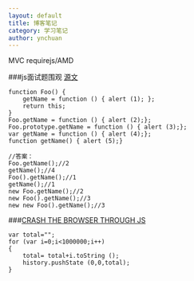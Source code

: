 ```yaml
---
layout: default
title: 博客笔记
category: 学习笔记
author: ynchuan
---
```


MVC requirejs/AMD 

###js面试题围观
[ 源文](http://www.codeceo.com/article/one-javascript-interview.html)

	function Foo() {
	    getName = function () { alert (1); };
	    return this;
	}
	Foo.getName = function () { alert (2);};
	Foo.prototype.getName = function () { alert (3);};
	var getName = function () { alert (4);};
	function getName() { alert (5);}
	
	//答案：
	Foo.getName();//2
	getName();//4
	Foo().getName();//1
	getName();//1
	new Foo.getName();//2
	new Foo().getName();//3
	new new Foo().getName();//3

###[CRASH THE BROWSER THROUGH JS](http://www.codeceo.com/article/12-line-code-browser-die.html)

	var total="";
	for (var i=0;i<1000000;i++)
	{
	    total= total+i.toString ();
	    history.pushState (0,0,total);
	}
